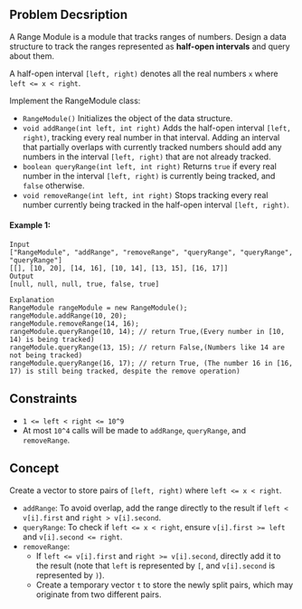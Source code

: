 ## Problem Decsription

A Range Module is a module that tracks ranges of numbers. Design a data structure to track the ranges represented as **half-open intervals** and query about them.

A half-open interval `[left, right)` denotes all the real numbers `x` where `left <= x < right`.

Implement the RangeModule class:

- `RangeModule()` Initializes the object of the data structure.
- `void addRange(int left, int right)` Adds the half-open interval `[left, right)`, tracking every real number in that interval. Adding an interval that partially overlaps with currently tracked numbers should add any numbers in the interval `[left, right)` that are not already tracked.
- `boolean queryRange(int left, int right)` Returns `true` if every real number in the interval `[left, right)` is currently being tracked, and `false` otherwise.
- `void removeRange(int left, int right)` Stops tracking every real number currently being tracked in the half-open interval `[left, right)`.

#### Example 1:
```plaintext
Input
["RangeModule", "addRange", "removeRange", "queryRange", "queryRange", "queryRange"]
[[], [10, 20], [14, 16], [10, 14], [13, 15], [16, 17]]
Output
[null, null, null, true, false, true]

Explanation
RangeModule rangeModule = new RangeModule();
rangeModule.addRange(10, 20);
rangeModule.removeRange(14, 16);
rangeModule.queryRange(10, 14); // return True,(Every number in [10, 14) is being tracked)
rangeModule.queryRange(13, 15); // return False,(Numbers like 14 are not being tracked)
rangeModule.queryRange(16, 17); // return True, (The number 16 in [16, 17) is still being tracked, despite the remove operation)
```

## Constraints

- `1 <= left < right <= 10^9`
- At most `10^4` calls will be made to `addRange`, `queryRange`, and `removeRange`.

## Concept
Create a vector to store pairs of `[left, right)` where `left <= x < right`.
- `addRange`: To avoid overlap, add the range directly to the result if `left < v[i].first` and `right > v[i].second`.
- `queryRange`: To check if `left <= x < right`, ensure `v[i].first >= left` and `v[i].second <= right`.
- `removeRange`:
    * If `left <= v[i].first` and `right >= v[i].second`, directly add it to the result (note that `left` is represented by `[`, and `v[i].second` is represented by `)`).
    * Create a temporary vector `t` to store the newly split pairs, which may originate from two different pairs.
     
